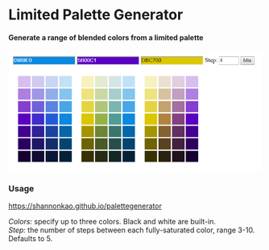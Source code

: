 # Limited Palette Generator

#### Generate a range of blended colors from a limited palette
![Example palette](example.png)  

### Usage
<https://shannonkao.github.io/palettegenerator>  

*Colors:* specify up to three colors. Black and white are built-in.  
*Step:* the number of steps between each fully-saturated color, range 3-10. Defaults to 5.